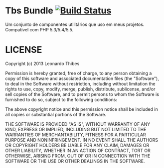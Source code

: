 Tbs Bundle [![Build Status](https://secure.travis-ci.org/leonardothibes/Tbs.png)](http://travis-ci.org/leonardothibes/Tbs)
==========

Um conjunto de componentes utilitários que uso em meus projetos. Compatível com PHP 5.3/5.4/5.5.

LICENSE
=======

Copyright (c) 2013 Leonardo Thibes

Permission is hereby granted, free of charge, to any person obtaining a copy
of this software and associated documentation files (the "Software"), to deal
in the Software without restriction, including without limitation the rights
to use, copy, modify, merge, publish, distribute, sublicense, and/or sell
copies of the Software, and to permit persons to whom the Software is furnished
to do so, subject to the following conditions:

The above copyright notice and this permission notice shall be included in all
copies or substantial portions of the Software.

THE SOFTWARE IS PROVIDED "AS IS", WITHOUT WARRANTY OF ANY KIND, EXPRESS OR
IMPLIED, INCLUDING BUT NOT LIMITED TO THE WARRANTIES OF MERCHANTABILITY,
FITNESS FOR A PARTICULAR PURPOSE AND NONINFRINGEMENT. IN NO EVENT SHALL THE
AUTHORS OR COPYRIGHT HOLDERS BE LIABLE FOR ANY CLAIM, DAMAGES OR OTHER
LIABILITY, WHETHER IN AN ACTION OF CONTRACT, TORT OR OTHERWISE, ARISING FROM,
OUT OF OR IN CONNECTION WITH THE SOFTWARE OR THE USE OR OTHER DEALINGS IN
THE SOFTWARE.
